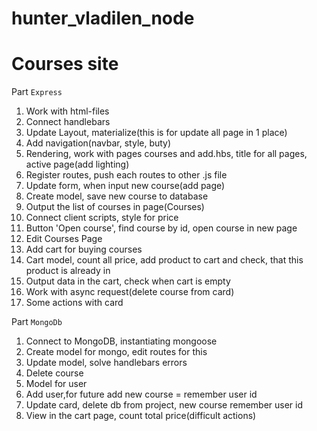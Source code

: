 # hunter_vladilen_node

# Courses site

Part `Express`

1.  Work with html-files
2.  Connect handlebars
3.  Update Layout, materialize(this is for update all page in 1 place)
4.  Add navigation(navbar, style, buty)
5.  Rendering, work with pages courses and add.hbs, title for all pages, active page(add lighting)
6.  Register routes, push each routes to other .js file
7.  Update form, when input new course(add page)
8.  Create model, save new course to database
9.  Output the list of courses in page(Courses)
10. Connect client scripts, style for price
11. Button 'Open course', find course by id, open course in new page
12. Edit Courses Page
13. Add cart for buying courses
14. Cart model, count all price, add product to cart and check, that this product is already in
15. Output data in the cart, check when cart is empty
16. Work with async request(delete course from card)
17. Some actions with card

Part `MongoDb`

1. Connect to MongoDB, instantiating mongoose
2. Create model for mongo, edit routes for this
3. Update model, solve handlebars errors
4. Delete course
5. Model for user
6. Add user,for future add new course = remember user id
7. Update card, delete db from project, new course remember user id
8. View in the cart page, count total price(difficult actions)
